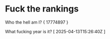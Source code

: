 # Fuck the rankings

Who the hell am I?
{ 17774897 }

What fucking year is it?
[ 2025-04-13T15:26:40Z ]
